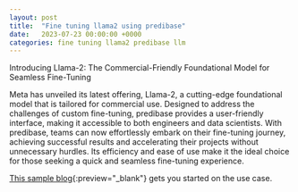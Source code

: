 ```yaml
---
layout: post
title:  "Fine tuning llama2 using predibase"
date:   2023-07-23 00:00:00 +0000
categories: fine tuning llama2 predibase llm
---
```

Introducing Llama-2: The Commercial-Friendly Foundational Model for Seamless Fine-Tuning

Meta has unveiled its latest offering, Llama-2, a cutting-edge foundational model that is tailored for commercial use. Designed to address the challenges of custom fine-tuning, predibase provides a user-friendly interface, making it accessible to both engineers and data scientists. With predibase, teams can now effortlessly embark on their fine-tuning journey, achieving successful results and accelerating their projects without unnecessary hurdles. Its efficiency and ease of use make it the ideal choice for those seeking a quick and seamless fine-tuning experience.

[This sample blog](https://predibase.com/blog/how-to-fine-tune-llama-2-on-your-data-with-scalable-llm-infrastructure){:preview="_blank"} gets you started on the use case.